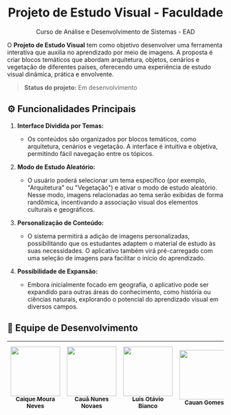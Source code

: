 <h1 align="center">Projeto de Estudo Visual - Faculdade</h1>
<p align="center">Curso de Análise e Desenvolvimento de Sistemas - EAD</p>

O **Projeto de Estudo Visual** tem como objetivo desenvolver uma ferramenta interativa que auxilia no aprendizado por meio de imagens. A proposta é criar blocos temáticos que abordam arquitetura, objetos, cenários e vegetação de diferentes países, oferecendo uma experiência de estudo visual dinâmica, prática e envolvente.

> **Status do projeto:** Em desenvolvimento

## ⚙️ Funcionalidades Principais

1. **Interface Dividida por Temas:**
   - Os conteúdos são organizados por blocos temáticos, como arquitetura, cenários e vegetação. A interface é intuitiva e objetiva, permitindo fácil navegação entre os tópicos.

2. **Modo de Estudo Aleatório:**
   - O usuário poderá selecionar um tema específico (por exemplo, "Arquitetura" ou "Vegetação") e ativar o modo de estudo aleatório. Nesse modo, imagens relacionadas ao tema serão exibidas de forma randômica, incentivando a associação visual dos elementos culturais e geográficos.

3. **Personalização de Conteúdo:**
   - O sistema permitirá a adição de imagens personalizadas, possibilitando que os estudantes adaptem o material de estudo às suas necessidades. O aplicativo também virá pré-carregado com uma seleção de imagens para facilitar o início do aprendizado.

4. **Possibilidade de Expansão:**
   - Embora inicialmente focado em geografia, o aplicativo pode ser expandido para outras áreas do conhecimento, como história ou ciências naturais, explorando o potencial do aprendizado visual em diversos campos.

## 👥 Equipe de Desenvolvimento

| [<img src="https://avatars.githubusercontent.com/u/88627696?v=4" width=115><br><sub>Caique Moura Neves</sub>](https://github.com/Hideke) | [<img src="https://avatars.githubusercontent.com/u/106976173?v=4" width=115><br><sub>Cauã Nunes Novaes</sub>](https://github.com/Nun3s01) | [<img src="https://avatars.githubusercontent.com/u/183748742?v=4" width=115><br><sub>Luis Otávio Bianco</sub>](https://github.com/Luisgb07) | [<img src="https://avatars.githubusercontent.com/u/169729766?v=4" width=115><br><sub>Cauan Gomes</sub>](https://github.com/CauanGl) | [<img src="https://avatars.githubusercontent.com/u/167493219?v=4" width=115><br><sub>Nicholas Rosa Sarachini de Oliveira</sub>](https://github.com/NicholasSarachini) | [<img src="https://avatars.githubusercontent.com/u/186329418?v=4" width=115><br><sub>Luis Otávio Resende Silva</sub>](https://github.com/luisresende77) |
| :---: | :---: | :---: |  :---: | :---: | :---: |
